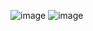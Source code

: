 ![image](https://github.com/user-attachments/assets/e967dedc-dd04-4d17-93f1-60ccdf450fa0)
![image](https://github.com/user-attachments/assets/15476840-c056-4442-a42c-679b4963ed5c)
